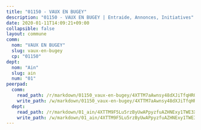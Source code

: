 ```yaml
---
title: "01150 - VAUX EN BUGEY"
description: "01150 - VAUX EN BUGEY | Entraide, Annonces, Initiatives"
date: 2020-01-11T14:09:21+09:00
collapsible: false
layout: commune
comm:
  nom: "VAUX EN BUGEY"
  slug: vaux-en-bugey
  cp: "01150"
dept:
  nom: "Ain"
  slug: ain
  num: "01"
peerpad:
  comm:
    read_path: /r/markdown/01150_vaux-en-bugey/4XTTM7aAwnsy48dXJiTfqHRQDid6j4zghR2JT4or3TD3CLoXk
    write_path: /w/markdown/01150_vaux-en-bugey/4XTTM7aAwnsy48dXJiTfqHRQDid6j4zghR2JT4or3TD3CLoXk-K3TgUz34CzazsMXeXy2YWPJyHtY5VkDmtkyL2sgQm2wTUpVaq2qKwV7Gc2YkaP7gcQQwvCAq3hB6jssczAJvAr9CJVzrnwJ9qgG5rbQZH21NgTQULZtdULk8jXTwCfdLL1G5ii5c
  dept:
    read_path: /r/markdown/01_ain/4XTTM9F5Lu5rzByUwAPpyzfuAZHNExy1TWE3X3wiTrPFfiAJr
    write_path: /w/markdown/01_ain/4XTTM9F5Lu5rzByUwAPpyzfuAZHNExy1TWE3X3wiTrPFfiAJr-K3TgUnxzeFoJA4CB58vXNvKXURJneTNZHUsypAQGicGiZu7AS2sPbjspGpj7s3MmMv58YhkLaSUMQMHaiKAfoMv6wF36Urxbqqh8MmnXpnKkbVhnAishABEkMRAiyAt8GGJ1Jer2
---
```


